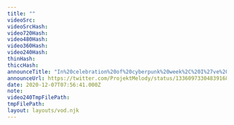 ```yaml
---
title: ""
videoSrc: 
videoSrcHash: 
video720Hash: 
video480Hash: 
video360Hash: 
video240Hash: 
thinHash: 
thiccHash: 
announceTitle: "In%20celebration%20of%20cyberpunk%20week%2C%20I%27ve%20jacked%20up%20all%20the%20neon%20in%20my%20room%20%20%282%20and%20a%20half%20more%20days....%29"
announceUrl: https://twitter.com/ProjektMelody/status/1336097330483916800
date: 2020-12-07T07:56:41.000Z
note: 
video240TmpFilePath: 
tmpFilePath: 
layout: layouts/vod.njk
---
```

